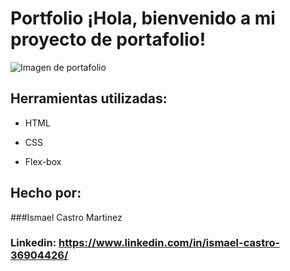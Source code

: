 # Portfolio ¡Hola, bienvenido a mi proyecto de portafolio!
![Imagen de portafolio](https://github.com/user-attachments/assets/1045552b-06dc-4930-bbf6-83665dab3fbd)
## Herramientas utilizadas:

* HTML

* CSS

* Flex-box
## Hecho por:

###Ismael Castro Martinez

### Linkedin: https://www.linkedin.com/in/ismael-castro-36904426/
  
